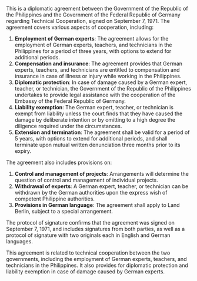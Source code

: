 This is a diplomatic agreement between the Government of the Republic of the Philippines and the Government of the Federal Republic of Germany regarding Technical Cooperation, signed on September 7, 1971. The agreement covers various aspects of cooperation, including:

1. **Employment of German experts**: The agreement allows for the employment of German experts, teachers, and technicians in the Philippines for a period of three years, with options to extend for additional periods.
2. **Compensation and insurance**: The agreement provides that German experts, teachers, and technicians are entitled to compensation and insurance in case of illness or injury while working in the Philippines.
3. **Diplomatic protection**: In case of damage caused by a German expert, teacher, or technician, the Government of the Republic of the Philippines undertakes to provide legal assistance with the cooperation of the Embassy of the Federal Republic of Germany.
4. **Liability exemption**: The German expert, teacher, or technician is exempt from liability unless the court finds that they have caused the damage by deliberate intention or by omitting to a high degree the diligence required under the circumstances.
5. **Extension and termination**: The agreement shall be valid for a period of 5 years, with options to extend for additional periods, and shall terminate upon mutual written denunciation three months prior to its expiry.

The agreement also includes provisions on:

1. **Control and management of projects**: Arrangements will determine the question of control and management of individual projects.
2. **Withdrawal of experts**: A German expert, teacher, or technician can be withdrawn by the German authorities upon the express wish of competent Philippine authorities.
3. **Provisions in German language**: The agreement shall apply to Land Berlin, subject to a special arrangement.

The protocol of signature confirms that the agreement was signed on September 7, 1971, and includes signatures from both parties, as well as a protocol of signature with two originals each in English and German languages.

This agreement is related to technical cooperation between the two governments, including the employment of German experts, teachers, and technicians in the Philippines. It also provides for diplomatic protection and liability exemption in case of damage caused by German experts.